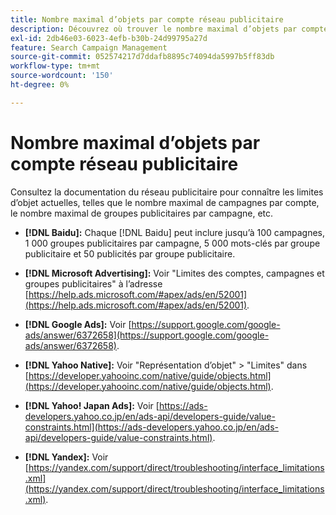 ```yaml
---
title: Nombre maximal d’objets par compte réseau publicitaire
description: Découvrez où trouver le nombre maximal d’objets par compte réseau publicitaire.
exl-id: 2db46e03-6023-4efb-b30b-24d99795a27d
feature: Search Campaign Management
source-git-commit: 052574217d7ddafb8895c74094da5997b5ff83db
workflow-type: tm+mt
source-wordcount: '150'
ht-degree: 0%

---
```


# Nombre maximal d’objets par compte réseau publicitaire

Consultez la documentation du réseau publicitaire pour connaître les limites d’objet actuelles, telles que le nombre maximal de campagnes par compte, le nombre maximal de groupes publicitaires par campagne, etc.

* **[!DNL Baidu]:** Chaque [!DNL Baidu] peut inclure jusqu’à 100 campagnes, 1 000 groupes publicitaires par campagne, 5 000 mots-clés par groupe publicitaire et 50 publicités par groupe publicitaire.

* **[!DNL Microsoft Advertising]:** Voir &quot;Limites des comptes, campagnes et groupes publicitaires&quot; à l’adresse [https://help.ads.microsoft.com/#apex/ads/en/52001](https://help.ads.microsoft.com/#apex/ads/en/52001).

* **[!DNL Google Ads]:** Voir [https://support.google.com/google-ads/answer/6372658](https://support.google.com/google-ads/answer/6372658).

* **[!DNL Yahoo Native]:** Voir &quot;Représentation d’objet&quot; > &quot;Limites&quot; dans [https://developer.yahooinc.com/native/guide/objects.html](https://developer.yahooinc.com/native/guide/objects.html).

* **[!DNL Yahoo! Japan Ads]:** Voir [https://ads-developers.yahoo.co.jp/en/ads-api/developers-guide/value-constraints.html](https://ads-developers.yahoo.co.jp/en/ads-api/developers-guide/value-constraints.html).

* **[!DNL Yandex]:** Voir [https://yandex.com/support/direct/troubleshooting/interface_limitations.xml](https://yandex.com/support/direct/troubleshooting/interface_limitations.xml).
